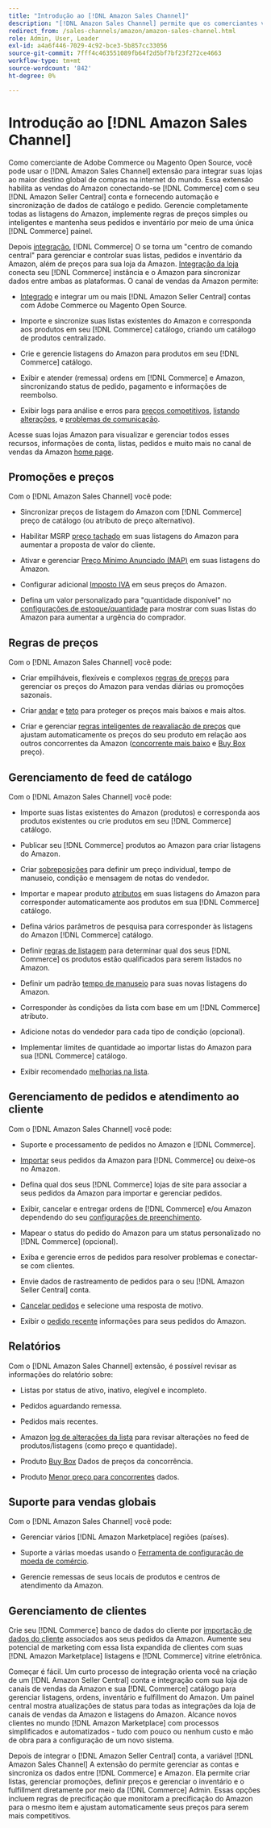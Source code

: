 ```yaml
---
title: "Introdução ao [!DNL Amazon Sales Channel]"
description: "[!DNL Amazon Sales Channel] permite que os comerciantes vendam produtos sem problemas na [!DNL Amazon Marketplace]."
redirect_from: /sales-channels/amazon/amazon-sales-channel.html
role: Admin, User, Leader
exl-id: a4a6f446-7029-4c92-bce3-5b857cc33056
source-git-commit: 7fff4c463551089fb64f2d5bf7bf23f272ce4663
workflow-type: tm+mt
source-wordcount: '842'
ht-degree: 0%

---
```


# Introdução ao [!DNL Amazon Sales Channel]

Como comerciante de Adobe Commerce ou Magento Open Source, você pode usar o [!DNL Amazon Sales Channel] extensão para integrar suas lojas ao maior destino global de compras na internet do mundo. Essa extensão habilita as vendas do Amazon conectando-se [!DNL Commerce] com o seu [!DNL Amazon Seller Central] conta e fornecendo automação e sincronização de dados de catálogo e pedido. Gerencie completamente todas as listagens do Amazon, implemente regras de preços simples ou inteligentes e mantenha seus pedidos e inventário por meio de uma única [!DNL Commerce] painel.

Depois [integração](./amazon-onboarding-home.md), [!DNL Commerce] O se torna um &quot;centro de comando central&quot; para gerenciar e controlar suas listas, pedidos e inventário da Amazon, além de preços para sua loja da Amazon. [Integração da loja](./store-integration.md) conecta seu [!DNL Commerce] instância e o Amazon para sincronizar dados entre ambas as plataformas. O canal de vendas da Amazon permite:

- [Integrado](./amazon-onboarding-home.md) e integrar um ou mais [!DNL Amazon Seller Central] contas com Adobe Commerce ou Magento Open Source.

- Importe e sincronize suas listas existentes do Amazon e corresponda aos produtos em seu [!DNL Commerce] catálogo, criando um catálogo de produtos centralizado.

- Crie e gerencie listagens do Amazon para produtos em seu [!DNL Commerce] catálogo.

- Exibir e atender (remessa) ordens em [!DNL Commerce] e Amazon, sincronizando status de pedido, pagamento e informações de reembolso.

- Exibir logs para análise e erros para [preços competitivos](./competitive-price-analysis.md), [listando alterações](./listing-changes-log.md), e [problemas de comunicação](./communication-errors-log.md).

Acesse suas lojas Amazon para visualizar e gerenciar todos esses recursos, informações de conta, listas, pedidos e muito mais no canal de vendas da Amazon [home page](./amazon-sales-channel-home.md).

## Promoções e preços

Com o [!DNL Amazon Sales Channel] você pode:

- Sincronizar preços de listagem do Amazon com [!DNL Commerce] preço de catálogo (ou atributo de preço alternativo).

- Habilitar MSRP [preço tachado](./listing-price.md#configure-listing-price-settings) em suas listagens do Amazon para aumentar a proposta de valor do cliente.

- Ativar e gerenciar [Preço Mínimo Anunciado (MAP)](./listing-price.md#configure-listing-price-settings) em suas listagens do Amazon.

- Configurar adicional [Imposto IVA](./listing-price.md#configure-listing-price-settings) em seus preços do Amazon.

- Defina um valor personalizado para &quot;quantidade disponível&quot; no [configurações de estoque/quantidade](./stock-quantity.md#configure-stock--quantity-settings) para mostrar com suas listas do Amazon para aumentar a urgência do comprador.

## Regras de preços

Com o [!DNL Amazon Sales Channel] você pode:

- Criar empilháveis, flexíveis e complexos [regras de preços](./pricing-products.md) para gerenciar os preços do Amazon para vendas diárias ou promoções sazonais.

- Criar [andar](./floor-price.md) e [teto](./optional-ceiling-price.md) para proteger os preços mais baixos e mais altos.

- Criar e gerenciar [regras inteligentes de reavaliação de preços](./intelligent-repricing-rules.md) que ajustam automaticamente os preços do seu produto em relação aos outros concorrentes da Amazon ([concorrente mais baixo](./lowest-competitor-pricing.md) e [Buy Box](./buy-box-competitor-pricing.md) preço).

## Gerenciamento de feed de catálogo

Com o [!DNL Amazon Sales Channel] você pode:

- Importe suas listas existentes do Amazon (produtos) e corresponda aos produtos existentes ou crie produtos em seu [!DNL Commerce] catálogo.

- Publicar seu [!DNL Commerce] produtos ao Amazon para criar listagens do Amazon.

- Criar [sobreposições](./creating-editing-overrides.md) para definir um preço individual, tempo de manuseio, condição e mensagem de notas do vendedor.

- Importar e mapear produto [atributos](./attributes-view.md) em suas listagens do Amazon para corresponder automaticamente aos produtos em sua [!DNL Commerce] catálogo.

- Defina vários parâmetros de pesquisa para corresponder às listagens do Amazon [!DNL Commerce] catálogo.

- Definir [regras de listagem](./listing-rules.md) para determinar qual dos seus [!DNL Commerce] os produtos estão qualificados para serem listados no Amazon.

- Definir um padrão [tempo de manuseio](./product-listing-actions.md) para suas novas listagens do Amazon.

- Corresponder às condições da lista com base em um [!DNL Commerce] atributo.

- Adicione notas do vendedor para cada tipo de condição (opcional).

- Implementar limites de quantidade ao importar listas do Amazon para sua [!DNL Commerce] catálogo.

- Exibir recomendado [melhorias na lista](./listing-improvements.md).

## Gerenciamento de pedidos e atendimento ao cliente

Com o [!DNL Amazon Sales Channel] você pode:

- Suporte e processamento de pedidos no Amazon e [!DNL Commerce].

- [Importar](./order-settings.md#configure-order-settings) seus pedidos da Amazon para [!DNL Commerce] ou deixe-os no Amazon.

- Defina qual dos seus [!DNL Commerce] lojas de site para associar a seus pedidos da Amazon para importar e gerenciar pedidos.

- Exibir, cancelar e entregar ordens de [!DNL Commerce] e/ou Amazon dependendo do seu [configurações de preenchimento](./fulfilled-by.md).

- Mapear o status do pedido do Amazon para um status personalizado no [!DNL Commerce] (opcional).

- Exiba e gerencie erros de pedidos para resolver problemas e conectar-se com clientes.

- Envie dados de rastreamento de pedidos para o seu [!DNL Amazon Seller Central] conta.

- [Cancelar pedidos](./cancel-unshipped-order.md) e selecione uma resposta de motivo.

- Exibir o [pedido recente](./amazon-store-dashboard.md) informações para seus pedidos do Amazon.

## Relatórios

Com o [!DNL Amazon Sales Channel] extensão, é possível revisar as informações do relatório sobre:

- Listas por status de ativo, inativo, elegível e incompleto.

- Pedidos aguardando remessa.

- Pedidos mais recentes.

- Amazon [log de alterações da lista](./listing-changes-log.md) para revisar alterações no feed de produtos/listagens (como preço e quantidade).

- Produto [Buy Box](./buy-box-competitor-pricing.md) Dados de preços da concorrência.

- Produto [Menor preço para concorrentes](./lowest-competitor-pricing.md) dados.

## Suporte para vendas globais

Com o [!DNL Amazon Sales Channel] você pode:

- Gerenciar vários [!DNL Amazon Marketplace] regiões (países).

- Suporte a várias moedas usando o [Ferramenta de configuração de moeda de comércio](https://experienceleague.adobe.com/docs/commerce-admin/stores-sales/site-store/currency/currency-configuration.html).

- Gerencie remessas de seus locais de produtos e centros de atendimento da Amazon.

## Gerenciamento de clientes

Crie seu [!DNL Commerce] banco de dados do cliente por [importação de dados do cliente](./order-settings.md#configure-order-settings) associados aos seus pedidos da Amazon. Aumente seu potencial de marketing com essa lista expandida de clientes com suas [!DNL Amazon Marketplace] listagens e [!DNL Commerce] vitrine eletrônica.


Começar é fácil. Um curto processo de integração orienta você na criação de um [!DNL Amazon Seller Central] conta e integração com sua loja de canais de vendas da Amazon e sua [!DNL Commerce] catálogo para gerenciar listagens, ordens, inventário e fulfillment do Amazon. Um painel central mostra atualizações de status para todas as integrações da loja de canais de vendas da Amazon e listagens do Amazon. Alcance novos clientes no mundo [!DNL Amazon Marketplace] com processos simplificados e automatizados - tudo com pouco ou nenhum custo e mão de obra para a configuração de um novo sistema.

Depois de integrar o [!DNL Amazon Seller Central] conta, a variável [!DNL Amazon Sales Channel] A extensão do permite gerenciar as contas e sincroniza os dados entre [!DNL Commerce] e Amazon. Ela permite criar listas, gerenciar promoções, definir preços e gerenciar o inventário e o fulfillment diretamente por meio da [!DNL Commerce] Admin. Essas opções incluem regras de precificação que monitoram a precificação do Amazon para o mesmo item e ajustam automaticamente seus preços para serem mais competitivos.

